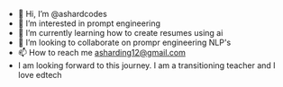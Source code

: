 - 👋 Hi, I’m @ashardcodes
- 👀 I’m interested in prompt engineering
- 🌱 I’m currently learning how to create resumes using ai
- 💞️ I’m looking to collaborate on prompr engineering NLP's
- 📫 How to reach me asharding12@gmail.com
-    I am looking forward to this journey.  I am a transitioning teacher and I love edtech

<!---
ashardcodes/ashardcodes is a ✨ special ✨ repository because its `README.md` (this file) appears on your GitHub profile.
You can click the Preview link to take a look at your changes.
--->
